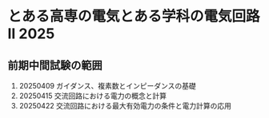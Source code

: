 # とある高専の電気とある学科の電気回路II 2025

## 前期中間試験の範囲
1. 20250409 ガイダンス、複素数とインピーダンスの基礎
2. 20250415 交流回路における電力の概念と計算
3. 20250422 交流回路における最大有効電力の条件と電力計算の応用
